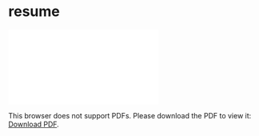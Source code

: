 # resume
<object data="resume.pdf" type="application/pdf" width="700px" height="700px">
    <embed src="resume.pdf">
        <p>This browser does not support PDFs. Please download the PDF to view it: <a href="resume.pdf">Download PDF</a>.</p>
    </embed>
</object>
